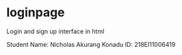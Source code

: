 # loginpage
Login and sign up interface in html

Student Name: Nicholas Akurang Konadu
ID: 218EI11006419
